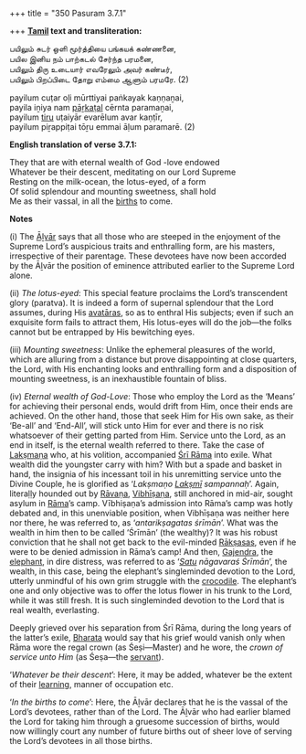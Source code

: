 +++
title = "350 Pasuram 3.7.1"

+++
**[Tamil](/definition/tamil#history "show Tamil definitions") text and transliteration:**

பயிலும் சுடர் ஒளி மூர்த்தியை பங்கயக் கண்ணனை,  
பயில இனிய நம் பாற்கடல் சேர்ந்த பரமனை,  
பயிலும் திரு உடையார் எவரேலும் அவர் கண்டீர்,  
பயிலும் பிறப்பிடை தோறு எம்மை ஆளும் பரமரே. (2)

payilum cuṭar oḷi mūrttiyai paṅkayak kaṇṇaṉai,  
payila iṉiya nam [pāṟkaṭal](/definition/parkatal#vaishnavism "show pāṟkaṭal definitions") cērnta paramaṉai,  
payilum [tiru](/definition/tiru#history "show tiru definitions") uṭaiyār evarēlum avar kaṇṭīr,  
payilum piṟappiṭai tōṟu emmai āḷum paramarē. (2)

**English translation of verse 3.7.1:**

They that are with eternal wealth of God -love endowed  
Whatever be their descent, meditating on our Lord Supreme  
Resting on the milk-ocean, the lotus-eyed, of a form  
Of solid splendour and mounting sweetness, shall hold  
Me as their vassal, in all the [births](/definition/birth#history "show births definitions") to come.

**Notes**

\(i\) The [Āḻvār](/definition/aḻvar#vaishnavism "show Āḻvār definitions") says that all those who are steeped in the enjoyment of the Supreme Lord’s auspicious traits and enthralling form, are his masters, irrespective of their parentage. These devotees have now been accorded by the Āḻvār the position of eminence attributed earlier to the Supreme Lord alone.

\(ii\) *The lotus-eyed*: This special feature proclaims the Lord’s transcendent glory (paratva). It is indeed a form of supernal splendour that the Lord assumes, during His [avatāras](/definition/avatara#vaishnavism "show avatāras definitions"), so as to enthral His subjects; even if such an exquisite form fails to attract them, His lotus-eyes will do the job—the folks cannot but be entrapped by His bewitching eyes.

\(iii\) *Mounting sweetness*: Unlike the ephemeral pleasures of the world, which are alluring from a distance but prove disappointing at close quarters, the Lord, with His enchanting looks and enthralling form and a disposition of mounting sweetness, is an inexhaustible fountain of bliss.

\(iv\) *Eternal wealth of God-Love*: Those who employ the Lord as the ‘Means’ for achieving their personal ends, would drift from Him, once their ends are achieved. On the other hand, those that seek Him for His own sake, as their ‘Be-all’ and ‘End-All’, will stick unto Him for ever and there is no risk whatsoever of their getting parted from Him. Service unto the Lord, as an end in itself, is the eternal wealth referred to there. Take the case of [Lakṣmaṇa](/definition/lakshmana#vaishnavism "show Lakṣmaṇa definitions") who, at his volition, accompanied [Śrī Rāma](/definition/shrirama#history "show Śrī Rāma definitions") into exile. What wealth did the youngster carry with him? With but a spade and basket in hand, the insignia of his incessant toil in his unremitting service unto the Divine Couple, he is glorified as ‘*Lakṣmaṇo [Lakṣmī](/definition/lakshmi#vaishnavism "show Lakṣmī definitions") sampannaḥ*’. Again, literaḷḷy hounded out by [Rāvaṇa](/definition/ravana#vaishnavism "show Rāvaṇa definitions"), [Vibhīṣaṇa](/definition/vibhishana#vaishnavism "show Vibhīṣaṇa definitions"), still anchored in mid-air, sought asylum in [Rāma](/definition/rama#vaishnavism "show Rāma definitions")’s camp. Vībhiṣaṇa’s admission into Rāma’s camp was hotly debated and, in this unenviable position, when Vibhīṣaṇa was neither here nor there, he was referred to, as ‘*antarikṣagatas śrīmān*’. What was the wealth in him then to be called ‘Śrīmān’ (the wealthy)? It was his robust conviction that he shall not get back to the evil-minded [Rākṣasas](/definition/rakshasa#vaishnavism "show Rākṣasas definitions"), even if he were to be denied admission in Rāma’s camp! And then, [Gajendra](/definition/gajendra#vaishnavism "show Gajendra definitions"), the [elephant](/definition/elephant#history "show elephant definitions"), in dire distress, was referred to as ‘*[Satu](/definition/satu#history "show Satu definitions") nāgavaraś Śrīmān*’, the wealth, in this case, being the elephant’s singleminded devotion to the Lord, utterly unmindful of his own grim struggle with the [crocodile](/definition/crocodile#history "show crocodile definitions"). The elephant’s one and only objective was to offer the lotus flower in his trunk to the Lord, while it was still fresh. It is such singleminded devotion to the Lord that is real wealth, everlasting.

Deeply grieved over his separation from Śrī Rāma, during the long years of the latter’s exile, [Bharata](/definition/bharata#vaishnavism "show Bharata definitions") would say that his grief would vanish only when Rāma wore the regal crown (as Śeṣi—Master) and he wore, the *crown of service unto Him* (as Śeṣa—the [servant](/definition/servant#history "show servant definitions")).

‘*Whatever be their descent*’: Here, it may be added, whatever be the extent of their [learning](/definition/learning#history "show learning definitions"), manner of occupation etc.

‘*In the births to come*’: Here, the Āḻvār declares that he is the vassal of the Lord’s devotees, rather than of the Lord. The Āḻvār who had earlier blamed the Lord for taking him through a gruesome succession of births, would now willingly court any number of future births out of sheer love of serving the Lord’s devotees in all those births.


